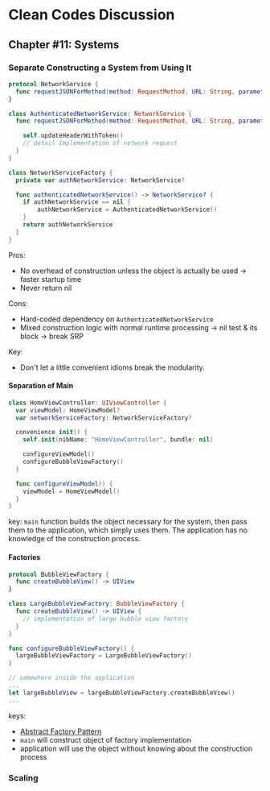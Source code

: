 # Clean Codes Discussion

## Chapter #11: Systems

### Separate Constructing a System from Using It
```swift
protocol NetworkService {
  func requestJSONForMethod(method: RequestMethod, URL: String, parameter: RequestParameter?) -> JSON
}

class AuthenticatedNetworkService: NetworkService {
  func requestJSONForMethod(method: RequestMethod, URL: String, parameter: RequestParameter?) -> JSON {

    self.updateHeaderWithToken()
    // detail implementation of network request
  }
}

class NetworkServiceFactory {
  private var authNetworkService: NetworkService?

  func authenticatedNetworkService() -> NetworkService? {
    if authNetworkService == nil {
	    authNetworkService = AuthenticatedNetworkService()
    }
    return authNetworkService
  }
}
```

Pros:
+ No overhead of construction unless the object is actually be used -> faster startup time
+ Never return nil

Cons:
+ Hard-coded dependency on `AuthenticatedNetworkService`
+ Mixed construction logic with normal runtime processing -> nil test & its block -> break SRP

Key:
+ Don't let a little convenient idioms break the modularity.


#### Separation of Main
```swift
class HomeViewController: UIViewController {
  var viewModel: HomeViewModel?
  var networkServiceFactory: NetworkServiceFactory?

  convenience init() {
    self.init(nibName: "HomeViewController", bundle: nil)

    configureViewModel()
    configureBubbleViewFactory()
  }

  func configureViewModel() {
    viewModel = HomeViewModel()
  }
}
```
key: `main` function builds the object necessary for the system, then pass them to the application, which simply uses them. The application has no knowledge of the construction process.

#### Factories
```swift
protocol BubbleViewFactory {
  func createBubbleView() -> UIView
}

class LargeBubbleViewFactory: BubbleViewFactory {
  func createBubbleView() -> UIView {
    // implementation of large bubble view factory
  }
}

func configureBubbleViewFactory() {
  largeBubbleViewFactory = LargeBubbleViewFactory()
}

// somewhere inside the application
...
let largeBubbleView = largeBubbleViewFactory.createBubbleView()
...
```
keys:
+ [Abstract Factory Pattern](https://sourcemaking.com/design_patterns/abstract_factory)
+ `main` will construct object of factory implementation
+ application will use the object without knowing about the construction process

### Scaling
